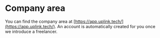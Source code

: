 # Company area

You can find the company area at [https://app.uplink.tech/](https://app.uplink.tech/). An account is automatically created for you once we introduce a freelancer.

